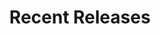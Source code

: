 ---
layout: playlist
title: "Recent Releases"
startDate: 2024
endDate: under development
songs: [
    hookdrop,
    baby-defendant,
    own-me,
    empty-casino,
    codes-vocal,
    bubble-house,
    ghosts-of-failure,
    days-like-that,
    hey,
    eternity,
    blurry-eternity,
    i-need-you,
    rose-colored-doubt,
    loyal-orchid,
    buried-escalade,
    all-i-ever-want,    
    desert-dream,
    mac-guitar,
    kirby-one,
    candy-rain,
    scars,
    vinyl-trap,
    soul-rhodes,
    lazy-ambience,
    dreams-of-then,
    # astro-bells,
    what-you-do,
    summer-snare,
]
---